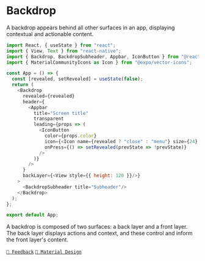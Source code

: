 # Backdrop

A backdrop appears behind all other surfaces in an app, displaying contextual and actionable content.

```js with-preview
import React, { useState } from "react";
import { View, Text } from "react-native";
import { Backdrop, BackdropSubheader, Appbar, IconButton } from "@react-native-material/core";
import { MaterialCommunityIcons as Icon } from "@expo/vector-icons";

const App = () => {
  const [revealed, setRevealed] = useState(false);
  return (
    <Backdrop
      revealed={revealed}
      header={
        <Appbar
          title="Screen title"
          transparent
          leading={props => (
            <IconButton
              color={props.color}
              icon={<Icon name={revealed ? "close" : "menu"} size={24} color={props.color}/>}
              onPress={() => setRevealed(prevState => !prevState)}
            />
          )}
        />
      }
      backLayer={<View style={{ height: 120 }}/>}
    >
      <BackdropSubheader title="Subheader"/>
    </Backdrop>
  );
};

export default App;
```

A backdrop is composed of two surfaces: a back layer and a front layer. The back layer displays actions and context, and
these control and inform the front layer's content.

[`💬 Feedback`](https://github.com/yamankatby/react-native-material/labels/component%3A%20Backdrop)
[`🎨 Material Design`](https://material.io/components/backdrop)